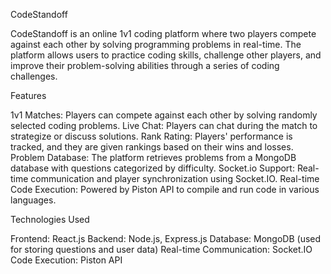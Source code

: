 CodeStandoff

CodeStandoff is an online 1v1 coding platform where two players compete against each other by solving programming problems in real-time. The platform allows users to practice coding skills, challenge other players, and improve their problem-solving abilities through a series of coding challenges.

Features

1v1 Matches: Players can compete against each other by solving randomly selected coding problems.
Live Chat: Players can chat during the match to strategize or discuss solutions.
Rank Rating: Players' performance is tracked, and they are given rankings based on their wins and losses.
Problem Database: The platform retrieves problems from a MongoDB database with questions categorized by difficulty.
Socket.io Support: Real-time communication and player synchronization using Socket.IO.
Real-time Code Execution: Powered by Piston API to compile and run code in various languages.

Technologies Used

Frontend: React.js
Backend: Node.js, Express.js
Database: MongoDB (used for storing questions and user data)
Real-time Communication: Socket.IO
Code Execution: Piston API

